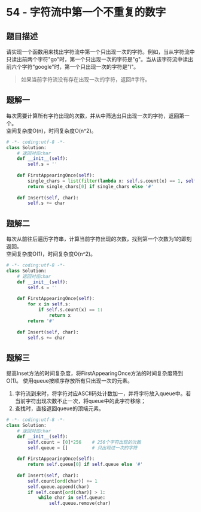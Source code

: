 # 54 - 字符流中第一个不重复的数字

## 题目描述
请实现一个函数用来找出字符流中第一个只出现一次的字符。例如，当从字符流中只读出前两个字符"go"时，第一个只出现一次的字符是"g"。当从该字符流中读出前六个字符“google"时，第一个只出现一次的字符是"l"。

>如果当前字符流没有存在出现一次的字符，返回#字符。


## 题解一
每次需要计算所有字符出现的次数，并从中筛选出只出现一次的字符，返回第一个。    
空间复杂度O(n)，时间复杂度O(n^2)。

```python
# -*- coding:utf-8 -*-
class Solution:
    # 返回对应char
    def __init__(self):
        self.s = ''
 
    def FirstAppearingOnce(self):
        single_chars = list(filter(lambda x: self.s.count(x) == 1, self.s))
        return single_chars[0] if single_chars else '#'
 
    def Insert(self, char):
        self.s += char
```

## 题解二
每次从前往后遍历字符串，计算当前字符出现的次数，找到第一个次数为1的即刻返回。  
空间复杂度O(1)，时间复杂度O(n^2)。

```python
# -*- coding:utf-8 -*-
class Solution:
    # 返回对应char
    def __init__(self):
        self.s = ''
 
    def FirstAppearingOnce(self):
        for x in self.s:
            if self.s.count(x) == 1:
                return x
        return '#'
 
    def Insert(self, char):
        self.s += char

```

## 题解三
提高Inset方法的时间复杂度，将FirstAppearingOnce方法的时间复杂度降到O(1)。  使用queue按顺序存放所有只出现一次的元素。
1. 字符流到来时，将字符对应ASCII码处计数加一，并将字符放入queue中。若当前字符出现次数不止一次，将queue中的此字符移除；
2. 查找时，直接返回queue的顶端元素。
```python
# -*- coding:utf-8 -*-
class Solution:
    # 返回对应char
    def __init__(self):
        self.count = [0]*256    # 256个字符出现的次数
        self.queue = []         # 只出现过一次的字符
 
    def FirstAppearingOnce(self):
        return self.queue[0] if self.queue else '#'
 
    def Insert(self, char):
        self.count[ord(char)] += 1
        self.queue.append(char)
        if self.count[ord(char)] > 1:
            while char in self.queue:
                self.queue.remove(char)

```